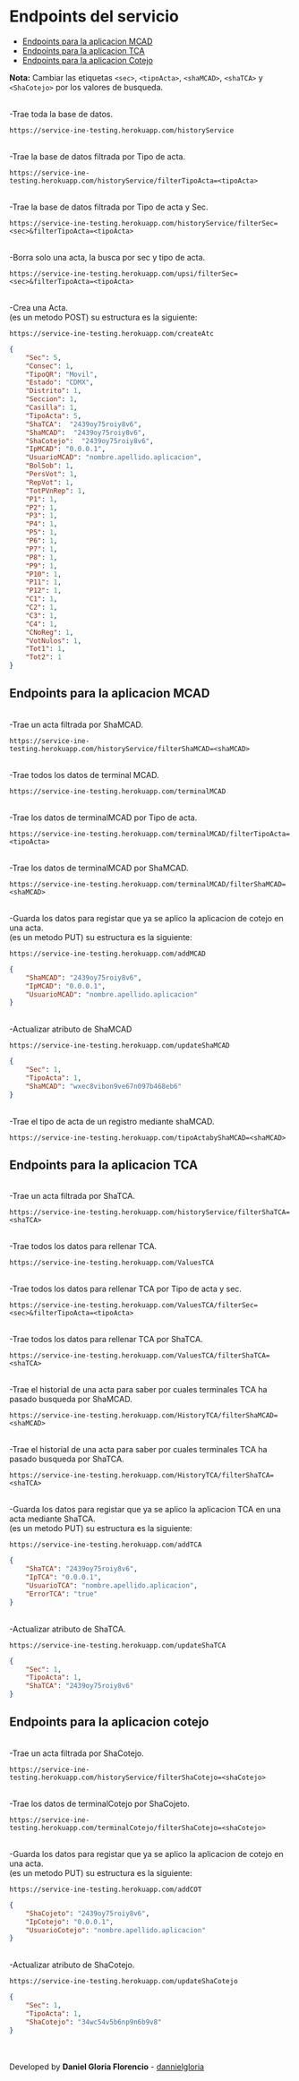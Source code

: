 <h1 id="ednpoints">Endpoints del servicio</h1>

*   [Endpoints para la aplicacion MCAD](#mcad)<br>
*   [Endpoints para la aplicacion TCA](#tca)<br>
*   [Endpoints para la aplicacion Cotejo](#cotejo)<br>

**Nota:** Cambiar las etiquetas `<sec>`, `<tipoActa>`, `<shaMCAD>`, `<shaTCA>` y `<ShaCotejo>` por los valores de busqueda.


<br>-Trae toda la base de datos.
```url
https://service-ine-testing.herokuapp.com/historyService
```
<br>-Trae la base de datos filtrada por Tipo de acta.
```url
https://service-ine-testing.herokuapp.com/historyService/filterTipoActa=<tipoActa>
```

<br>-Trae la base de datos filtrada por Tipo de acta y Sec.
```url
https://service-ine-testing.herokuapp.com/historyService/filterSec=<sec>&filterTipoActa=<tipoActa>
```

<br>-Borra solo una acta, la busca por sec y tipo de acta.
```url
https://service-ine-testing.herokuapp.com/upsi/filterSec=<sec>&filterTipoActa=<tipoActa>
```
<br>-Crea una Acta.<br>(es un metodo POST) su estructura es la siguiente:
```url
https://service-ine-testing.herokuapp.com/createAtc
```
```json
{
    "Sec": 5,
    "Consec": 1,
    "TipoQR": "Movil",
    "Estado": "CDMX",
    "Distrito": 1,
    "Seccion": 1,
    "Casilla": 1,
    "TipoActa": 5,
    "ShaTCA":  "2439oy75roiy8v6",
    "ShaMCAD":  "2439oy75roiy8v6",
    "ShaCotejo":  "2439oy75roiy8v6",
    "IpMCAD": "0.0.0.1",
    "UsuarioMCAD": "nombre.apellido.aplicacion",
    "BolSob": 1,
    "PersVot": 1,
    "RepVot": 1,
    "TotPVnRep": 1,
    "P1": 1,
    "P2": 1,
    "P3": 1,
    "P4": 1,
    "P5": 1,
    "P6": 1,
    "P7": 1,
    "P8": 1,
    "P9": 1,
    "P10": 1,
    "P11": 1,
    "P12": 1,
    "C1": 1,
    "C2": 1,
    "C3": 1,
    "C4": 1,
    "CNoReg": 1,
    "VotNulos": 1,
    "Tot1": 1,
    "Tot2": 1
}
```
<h2 id="mcad">Endpoints para la aplicacion MCAD</h2>

<br>-Trae un acta filtrada por ShaMCAD.
```url
https://service-ine-testing.herokuapp.com/historyService/filterShaMCAD=<shaMCAD>
```

<br>-Trae todos los datos de terminal MCAD.
```url
https://service-ine-testing.herokuapp.com/terminalMCAD
```


<br>-Trae los datos de terminalMCAD por Tipo de acta.
```url
https://service-ine-testing.herokuapp.com/terminalMCAD/filterTipoActa=<tipoActa>
```


<br>-Trae los datos de terminalMCAD por ShaMCAD.
```url
https://service-ine-testing.herokuapp.com/terminalMCAD/filterShaMCAD=<shaMCAD>
```


<br>-Guarda los datos para registar que ya se aplico la aplicacion de cotejo en una acta.<br>
(es un metodo PUT) su estructura es la siguiente:
```url
https://service-ine-testing.herokuapp.com/addMCAD
```
```json
{
    "ShaMCAD": "2439oy75roiy8v6",
    "IpMCAD": "0.0.0.1",
    "UsuarioMCAD": "nombre.apellido.aplicacion"
}
```

<br>-Actualizar atributo de ShaMCAD
```url
https://service-ine-testing.herokuapp.com/updateShaMCAD
```
```json
{
    "Sec": 1,
    "TipoActa": 1,
    "ShaMCAD": "wxec8vibon9ve67n097b468eb6"
}
```


<br>-Trae el tipo de acta de un registro mediante shaMCAD.
```url
https://service-ine-testing.herokuapp.com/tipoActabyShaMCAD=<shaMCAD>
```

<h2 id="tca">Endpoints para la aplicacion TCA</h2>

<br>-Trae un acta filtrada por ShaTCA.
```url
https://service-ine-testing.herokuapp.com/historyService/filterShaTCA=<shaTCA>
```


<br>-Trae todos los datos para rellenar TCA.
```url
https://service-ine-testing.herokuapp.com/ValuesTCA
```


<br>-Trae todos los datos para rellenar TCA por Tipo de acta y sec.
```url
https://service-ine-testing.herokuapp.com/ValuesTCA/filterSec=<sec>&filterTipoActa=<tipoActa>
```


<br>-Trae todos los datos para rellenar TCA por ShaTCA.
```url
https://service-ine-testing.herokuapp.com/ValuesTCA/filterShaTCA=<shaTCA>
```


<br>-Trae el historial de una acta para saber por cuales terminales TCA ha pasado busqueda por ShaMCAD.
```url
https://service-ine-testing.herokuapp.com/HistoryTCA/filterShaMCAD=<shaMCAD>
```


<br>-Trae el historial de una acta para saber por cuales terminales TCA ha pasado busqueda por ShaTCA.
```url
https://service-ine-testing.herokuapp.com/HistoryTCA/filterShaTCA=<shaTCA>
```


<br>-Guarda los datos para registar que ya se aplico la aplicacion TCA en una acta mediante ShaTCA.<br>(es un metodo PUT) su estructura es la siguiente:
```url
https://service-ine-testing.herokuapp.com/addTCA
```
```json
{
    "ShaTCA": "2439oy75roiy8v6",
    "IpTCA": "0.0.0.1",
    "UsuarioTCA": "nombre.apellido.aplicacion",
    "ErrorTCA": "true"
}
```


<br>-Actualizar atributo de ShaTCA.
```url
https://service-ine-testing.herokuapp.com/updateShaTCA
```
```json
{
    "Sec": 1,
    "TipoActa": 1,
    "ShaTCA": "2439oy75roiy8v6"
}
```

<h2 id="cotejo">Endpoints para la aplicacion cotejo</h2>

<br>-Trae un acta filtrada por ShaCotejo.
```url
https://service-ine-testing.herokuapp.com/historyService/filterShaCotejo=<shaCotejo>
```


<br>-Trae los datos de terminalCotejo por ShaCojeto.
```url
https://service-ine-testing.herokuapp.com/terminalCotejo/filterShaCotejo=<shaCotejo>
```


<br>-Guarda los datos para registar que ya se aplico la aplicacion de cotejo en una acta.<br>(es un metodo PUT) su estructura es la siguiente:
```url
https://service-ine-testing.herokuapp.com/addCOT
```
```json
{
    "ShaCojeto": "2439oy75roiy8v6",
    "IpCotejo": "0.0.0.1",
    "UsuarioCotejo": "nombre.apellido.aplicacion"
}
```


<br>-Actualizar atributo de ShaCotejo.
```url
https://service-ine-testing.herokuapp.com/updateShaCotejo
```
```json
{
    "Sec": 1,
    "TipoActa": 1,
    "ShaCotejo": "34wc54v5b6np9n6b9v8"
}
```
<br><br>Developed by **Daniel Gloria Florencio** - [dannielgloria](https://github.com/dannielgloria)
